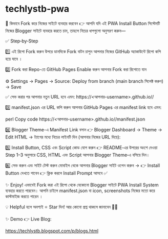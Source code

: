 # techlystb-pwa
🔄 কিভাবে Fork করে নিজের সাইটে ব্যবহার করবেন 👉 আপনি যদি এই PWA Install Button সিস্টেমটি নিজের Blogger সাইটে ব্যবহার করতে চান, তাহলে নিচের ধাপগুলো অনুসরণ করুন—

✅ Step‑by‑Step

1️⃣ এই রিপো Fork করুন উপরে ডানদিকে Fork বাটন চাপুন আপনার নিজের GitHub অ্যাকাউন্টে রিপো কপি হয়ে যাবে ।

2️⃣ Fork করা Repo-তে GitHub Pages Enable করুন আপনার Fork করা রিপোতে যান

⚙️ Settings → Pages → Source: Deploy from branch (main branch সিলেক্ট করুন) → Save

✅ সেভ করার পর আপনার নতুন URL হবে এমন:
https://<আপনার-username>.github.io/<fork-kora-repo>/

3️⃣ manifest.json এর URL কপি করুন আপনার GitHub Pages এর manifest link হবে এমন:

perl Copy code
https://<আপনার-username>.github.io/<fork-kora-repo>/manifest.json

4️⃣ Blogger Theme-এ Manifest Link বসান 👉 Blogger Dashboard → Theme → Edit HTML → <head> ট্যাগের মধ্যে নিচের লাইনটি দিন (আপনার নিজের URL দিয়ে):
<link rel="manifest" href="https://<আপনার-username>.github.io/<fork-kora-repo>/manifest.json"> <meta name="theme-color" content="#007bff">

5️⃣ Install Button, CSS এবং Script কোড যোগ করুন 👉 README‑এর উপরের অংশে দেওয়া Step 1–3 অনুসারে CSS, HTML এবং Script আপনার Blogger Theme‑এ বসিয়ে দিন।

6️⃣ সেভ করুন এবং সাইট টেস্ট করুন মোবাইল থেকে আপনার Blogger সাইট ওপেন করুন → 👉 Install Button দেখতে পাবেন 👉 ক্লিক করলে Install Prompt আসবে ✅

✨ Enjoy! এভাবেই Fork করা এই রিপো থেকে যেকোনো Blogger সাইটে PWA Install System ব্যবহার করতে পারবেন। আপনি চাইলে manifest.json বা icon, screenshots নিজের মতো করে কাস্টমাইজ করতে পারেন ।

💡 Helpful হলে অবশ্যই ⭐ Star দিন! আর কোনো প্রশ্ন থাকলে জানাবেন 🚀🔥

✨ Demo 👉 Live Blog: <button class="install-app-btn" id="installBtn" style="display:none;">
  <svg viewBox="0 0 24 24">
    <path d="M12 16l4-5h-3V4h-2v7H8l4 5zm-7 2h14v2H5z"/>
  </svg>
  Install App
</button>

https://techlystb.blogspot.com/p/blogs.html


















